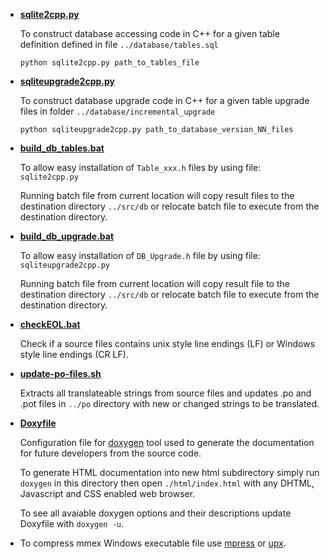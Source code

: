 + **[sqlite2cpp.py]**

  To construct database accessing code in C++ for a given table definition
  defined in file `../database/tables.sql`
  ```
  python sqlite2cpp.py path_to_tables_file
  ```

+ **[sqliteupgrade2cpp.py]**

  To construct database upgrade code in C++ for a given table upgrade files
  in folder `../database/incremental_upgrade`
  ```
  python sqliteupgrade2cpp.py path_to_database_version_NN_files
  ```

+ **[build_db_tables.bat]**

  To allow easy installation of `Table_xxx.h` files by using file:
  `sqlite2cpp.py`

  Running batch file from current location will copy result files to the
  destination directory `../src/db` or relocate batch file to execute from
  the destination directory.

+ **[build_db_upgrade.bat]**

  To allow easy installation of `DB_Upgrade.h` file by using file:
  `sqliteupgrade2cpp.py`

  Running batch file from current location will copy result file to the
  destination directory `../src/db` or relocate batch file to execute from
  the destination directory.

+ **[checkEOL.bat]**

  Check if a source files contains unix style line endings (LF) or Windows
  style line endings (CR LF).

+ **[update-po-files.sh]**

  Extracts all translateable strings from source files and updates .po and
  .pot files in `../po` directory with new or changed strings to be
  translated.

+ **[Doxyfile]**

  Configuration file for [doxygen] tool used to generate the documentation
  for future developers from the source code.

  To generate HTML documentation into new html subdirectory simply run
  `doxygen` in this directory then open `./html/index.html` with any DHTML,
  Javascript and CSS enabled web browser.

  To see all avaiable doxygen options and their descriptions update Doxyfile
  with `doxygen -u`.

+ To compress mmex Windows executable file use [mpress] or [upx].

[sqlite2cpp.py]: sqlite2cpp.py
[sqliteupgrade2cpp.py]: sqliteupgrade2cpp.py
[build_db_tables.bat]: build_db_tables.bat
[build_db_upgrade.bat]: build_db_upgrade.bat
[checkEOL.bat]: checkEOL.bat
[update-po-files.sh]: update-po-files.sh
[Doxyfile]: Doxyfile
[doxygen]: http://www.stack.nl/~dimitri/doxygen/index.html
[mpress]: http://www.matcode.com/mpress.htm
[upx]: http://upx.sourceforge.net/